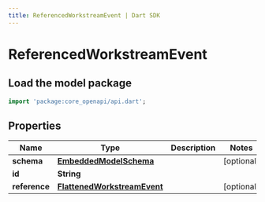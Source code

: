 ```yaml
---
title: ReferencedWorkstreamEvent | Dart SDK
---
```


# ReferencedWorkstreamEvent

## Load the model package
```dart
import 'package:core_openapi/api.dart';
```

## Properties
Name | Type | Description | Notes
------------ | ------------- | ------------- | -------------
**schema** | [**EmbeddedModelSchema**](EmbeddedModelSchema) |  | [optional] 
**id** | **String** |  | 
**reference** | [**FlattenedWorkstreamEvent**](FlattenedWorkstreamEvent) |  | [optional] 




